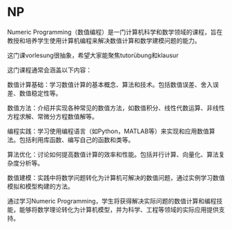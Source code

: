 # NP
Numeric Programming（数值编程）是一门计算机科学和数学领域的课程，旨在教授和培养学生使用计算机编程来解决数值计算和数学建模问题的能力。

这门课vorlesung很抽象，希望大家能聚焦tutorübung和klausur

这门课程通常会涵盖以下内容：

数值计算基础：学习数值计算的基本概念、算法和技术。包括数值误差、舍入误差、数值稳定性等。

数值方法：介绍并实现各种常见的数值方法，如数值积分、线性代数运算、非线性方程求解、常微分方程数值解等。

编程实践：学习使用编程语言（如Python，MATLAB等）来实现和应用数值算法。包括利用库函数、编写自己的函数和类等。

算法优化：讨论如何提高数值计算的效率和性能。包括并行计算、向量化、算法复杂度分析等。

数值建模：实践中将数学问题转化为计算机可解决的数值问题，通过实例学习数值模拟和模型构建的方法。

通过学习Numeric Programming，学生将获得解决实际问题的数值计算和编程技能，能够将数学理论转化为计算机模型，并为科学、工程等领域的实际应用提供支持。
